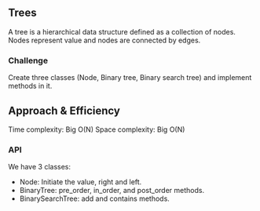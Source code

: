 ## Trees
A tree is a hierarchical data structure defined as a collection of nodes. Nodes represent value and nodes are 
connected by edges.

### Challenge
Create three classes (Node, Binary tree, Binary search tree) and implement methods in it.

## Approach & Efficiency
Time complexity: Big O(N)
Space complexity: Big O(N)

### API
We have 3 classes:
- Node: Initiate the value, right and left.
- BinaryTree: pre_order, in_order, and post_order methods.
- BinarySearchTree: add and contains methods.